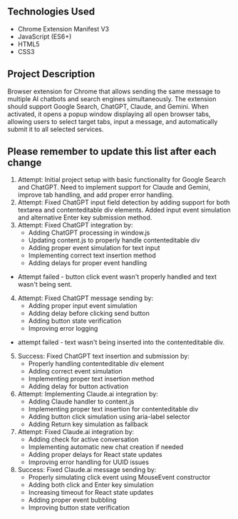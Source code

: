 ## Technologies Used
- Chrome Extension Manifest V3
- JavaScript (ES6+)
- HTML5
- CSS3

## Project Description
Browser extension for Chrome that allows sending the same message to multiple AI chatbots and search engines simultaneously. The extension should support Google Search, ChatGPT, Claude, and Gemini. When activated, it opens a popup window displaying all open browser tabs, allowing users to select target tabs, input a message, and automatically submit it to all selected services.

## Please remember to update this list after each change
1. Attempt: Initial project setup with basic functionality for Google Search and ChatGPT. Need to implement support for Claude and Gemini, improve tab handling, and add proper error handling.
2. Attempt: Fixed ChatGPT input field detection by adding support for both textarea and contenteditable div elements. Added input event simulation and alternative Enter key submission method.
3. Attempt: Fixed ChatGPT integration by:
   - Adding ChatGPT processing in window.js
   - Updating content.js to properly handle contenteditable div
   - Adding proper event simulation for text input
   - Implementing correct text insertion method
   - Adding delays for proper event handling
 - Attempt failed - button click event wasn't properly handled and text wasn't being sent.
4. Attempt: Fixed ChatGPT message sending by:
   - Adding proper input event simulation
   - Adding delay before clicking send button
   - Adding button state verification
   - Improving error logging
 - attempt failed - text wasn't being inserted into the contenteditable div.
5. Success: Fixed ChatGPT text insertion and submission by:
   - Properly handling contenteditable div element
   - Adding correct event simulation
   - Implementing proper text insertion method
   - Adding delay for button activation
6. Attempt: Implementing Claude.ai integration by:
   - Adding Claude handler to content.js
   - Implementing proper text insertion for contenteditable div
   - Adding button click simulation using aria-label selector
   - Adding Return key simulation as fallback
7. Attempt: Fixed Claude.ai integration by:
   - Adding check for active conversation
   - Implementing automatic new chat creation if needed
   - Adding proper delays for React state updates
   - Improving error handling for UUID issues
8. Success: Fixed Claude.ai message sending by:
   - Properly simulating click event using MouseEvent constructor
   - Adding both click and Enter key simulation
   - Increasing timeout for React state updates
   - Adding proper event bubbling
   - Improving button state verification